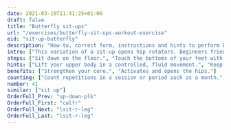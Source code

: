 ```yaml
---
date: 2021-03-16T11:41:25+01:00
draft: false
title: "Butterfly sit-ups"
url: "/exercises/butterfly-sit-ups-workout-exercise"
eid: "sit-up-butterfly"
description: "How-to, correct form, instructions and hints to perform Butterfly sit-ups. Similar exercises and video demo"
intro: ["This variation of a sit-up opens hip rotators. Beginners friendly it works simultaneously both abs and hips."]
steps: ["Sit down on the floor.", "Touch the bottoms of your feet with each other, bending your knees as in a butterfly stretch.", "Lie back, keeping the feet touching themselves and knees open. While going down join hands in the chest.", "Once with your back on the ground, roll up coming to the sitting position once again."]
hints: ["Lift your upper body in a controlled, fluid movement.", "Keep your knees wide opened.", "Keep head in a neutral position."]
benefits: ["Strengthen your core.", "Activates and opens the hips."]
counting: ["Count repetitions in a session or period such as a month.", "Add the exercise to your crunch variations."]
number: 41
similar: ["sit up"]
OrderFull_Prev: "up-down-plk"
OrderFull_First: "calfr"
OrderFull_Next: "lsit-r-leg"
OrderFull_Last: "lsit-r-leg"
---
```

